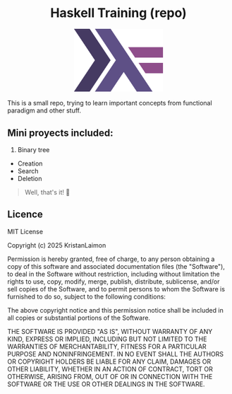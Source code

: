 <div style="text-align: center;">
<h1>Haskell Training (repo)</h1>
  <img src=".github/haskelllogo.png" width="40%">
</div>

This is a small repo, trying to learn important concepts from functional paradigm and other stuff.

## Mini proyects included:

1. Binary tree

- Creation
- Search
- Deletion

> Well, that's it! 🦊

## Licence

MIT License

Copyright (c) 2025 KristanLaimon

Permission is hereby granted, free of charge, to any person obtaining a copy
of this software and associated documentation files (the "Software"), to deal
in the Software without restriction, including without limitation the rights
to use, copy, modify, merge, publish, distribute, sublicense, and/or sell
copies of the Software, and to permit persons to whom the Software is
furnished to do so, subject to the following conditions:

The above copyright notice and this permission notice shall be included in all
copies or substantial portions of the Software.

THE SOFTWARE IS PROVIDED "AS IS", WITHOUT WARRANTY OF ANY KIND, EXPRESS OR
IMPLIED, INCLUDING BUT NOT LIMITED TO THE WARRANTIES OF MERCHANTABILITY,
FITNESS FOR A PARTICULAR PURPOSE AND NONINFRINGEMENT. IN NO EVENT SHALL THE
AUTHORS OR COPYRIGHT HOLDERS BE LIABLE FOR ANY CLAIM, DAMAGES OR OTHER
LIABILITY, WHETHER IN AN ACTION OF CONTRACT, TORT OR OTHERWISE, ARISING FROM,
OUT OF OR IN CONNECTION WITH THE SOFTWARE OR THE USE OR OTHER DEALINGS IN THE
SOFTWARE.
